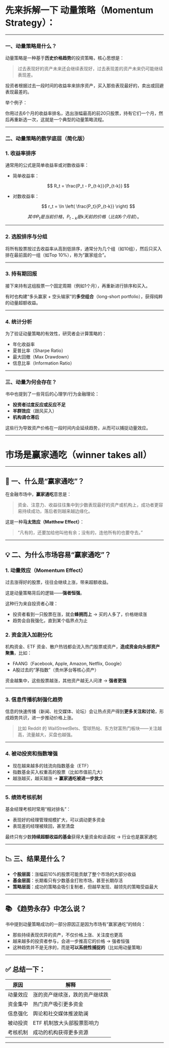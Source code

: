 
# 先来拆解一下 **动量策略（Momentum Strategy）**：

---

### 一、动量策略是什么？

动量策略是一种基于**历史价格趋势**的投资策略，核心思想是：

> 过去表现好的资产未来还会继续表现好，过去表现差的资产未来仍可能继续表现差。
> 

投资者根据过去一段时间的收益率来排序资产，买入那些表现最好的，卖出或回避表现最差的。

举个例子：

你用过去6个月的收益率排名，选出涨幅最高的前20只股票，持有它们一个月，然后再重新选一次，这就是一个典型的动量策略流程。

---

### 二、动量策略的数学底层（简化版）

### 1. **收益率排序**

通常用的公式是简单收益率或对数收益率：

- 简单收益率：
    
    $$
    R_t = \frac{P_t - P_{t-k}}{P_{t-k}}
    $$
    
- 对数收益率：
    
    $$
    r_t = \ln \left( \frac{P_t}{P_{t-k}} \right)
    $$
    

$$
其中 P_t 是当前价格，P_{t-k}是 k 天前的价格（比如6个月前）。
$$

---

### 2. **选股排序与分组**

将所有股票按过去收益率从高到低排序，通常分为几个组（如10组），然后只买入排在最前面的一组（如Top 10%），称为“赢家组合”。

---

### 3. **持有期回报**

接下来持有这组股票一个固定周期（例如1个月），再重新进行排序和买入。

有时也构建“多头赢家 + 空头输家”的**多空组合**（long-short portfolio），获得纯粹的动量超额收益。

---

### 4. **统计分析**

为了验证动量策略的有效性，研究者会计算策略的：

- 年化收益率
- 夏普比率（Sharpe Ratio）
- 最大回撤（Max Drawdown）
- 信息比率（Information Ratio）

---

### 三、动量为何会存在？

书中也提到了一些背后的心理学/行为金融理论：

- **投资者过度反应或反应不足**
- **羊群效应**（跟风买入）
- **机构调仓滞后**

这些行为导致资产价格在一段时间内会延续趋势，从而可以捕捉动量效应。

---

# **市场是赢家通吃（winner takes all）**

---

## 🧠 一、什么是“赢家通吃”？

在金融市场中，**赢家通吃**意思是：

> 资金、注意力、收益往往集中到少数表现最好的资产或机构上，成功者更容易持续成功，落后者则越来越边缘化。
> 

这是一种**马太效应（Matthew Effect）**：

> “凡有的，还要加给他叫他有余；没有的，连他所有的也要夺去。”
> 

---

## 💡 二、为什么市场容易“赢家通吃”？

### 1. **动量效应（Momentum Effect）**

过去涨得好的股票，往往会继续上涨，带来超额收益。

这是动量策略背后的逻辑——**强者恒强**。

这种行为来自投资者心理：

- 投资者看到一只股票在涨，就会**蜂拥而上** → 买的人多了，价格继续涨
- 趋势会自我强化，直到某个临界点为止

### 2. **资金流入加剧分化**

机构资金、ETF 资金、散户热钱都会流入热门股票或资产，**造成资金向头部资产聚集**，比如：

- FAANG（Facebook, Apple, Amazon, Netflix, Google）
- A股过去的“茅指数”（贵州茅台等核心资产）

资金越集中，这些股票越涨，其他资产越无人问津 → **强者更强**

---

### 3. **信息传播机制强化趋势**

信息的快速传播（新闻、社交媒体、论坛）会让热点资产得到**更多关注和讨论**，形成趋势共识，进一步推动价格上涨。

> 比如 Reddit 的 WallStreetBets、雪球热帖、东方财富热门板块——关注越高，流量越大，买盘也越强。
> 

---

### 4. **被动投资和指数增强**

- 现在越来越多的钱流向指数基金（ETF）
- 指数基金买入权重高的股票（比如市值前几大）
- 越涨越买，越买越涨 → **赢家通吃被进一步放大**

---

### 5. **绩效考核机制**

基金经理考核时常用“相对排名”：

- 表现好的经理管理规模扩大，可以调动更多资金
- 表现差的经理被赎回，甚至清盘

最终只有少数**持续超额收益的基金**获得大量资金和话语权 → 行业也是赢家通吃

---

## 📉 三、结果是什么？

- **个股层面**：涨幅前10%的股票可能贡献了整个市场的大部分收益
- **基金层面**：长期看只有少数基金打败市场，甚至长期存活
- **策略层面**：成功的策略会吸引复制者，但越早发现、越领先的策略受益最大

---

## 📚 《趋势永存》中怎么说？

书中提到动量策略成功的一部分原因正是因为市场有“赢家通吃”的倾向：

- 那些持续表现优异的资产，不仅价格上涨、关注度也更高
- 越来越多的投资者参与，会进一步推高它的价格 → 强者恒强
- 这种趋势并不是无序的，而是**可以系统性捕捉的**（比如用动量策略）

---

## ✅ 总结一下：

| 原因 | 解释 |
| --- | --- |
| 动量效应 | 涨的资产继续涨，跌的资产继续跌 |
| 资金集中 | 热门资产吸引更多资金 |
| 信息强化 | 舆论和社交媒体推波助澜 |
| 被动投资 | ETF 机制放大头部股票影响力 |
| 考核机制 | 成功的机构获得更多资源 |

---

